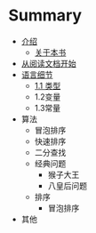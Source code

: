 # Summary

* [介绍](README.md)
   * [关于本书](about.md)
* [从阅读文档开始](chapter1.md)
* [语言细节](1_yu_yan_xi_jie.md)
   * [1.1 类型](1_1_lei_xing.md)
   * 1.2变量
   * 1.3常量
* 算法
   * 冒泡排序
   * 快速排序
   * 二分查找
   * 经典问题
       * 猴子大王
       * 八皇后问题
   * 排序
       * 冒泡排序
* 其他

